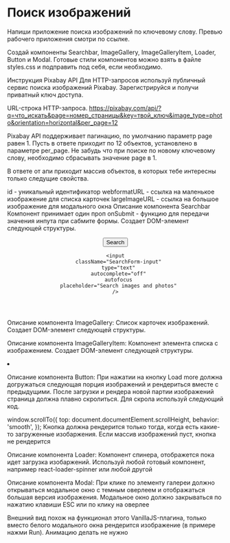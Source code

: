 # Поиск изображений
Напиши приложение поиска изображений по ключевому слову. Превью рабочего приложения смотри по ссылке.

Создай компоненты Searchbar, ImageGallery, ImageGalleryItem, Loader, Button и Modal. Готовые стили компонентов можно взять в файле styles.css и подправить под себя, если необходимо.

Инструкция Pixabay API
Для HTTP-запросов используй публичный сервис поиска изображений Pixabay. Зарегистрируйся и получи приватный ключ доступа.

URL-строка HTTP-запроса.
https://pixabay.com/api/?q=что_искать&page=номер_страницы&key=твой_ключ&image_type=photo&orientation=horizontal&per_page=12

Pixabay API поддерживает пагинацию, по умолчанию параметр page равен 1. Пусть в ответе приходит по 12 объектов, установлено в параметре per_page. Не забудь что при поиске по новому ключевому слову, необходимо сбрасывать значение page в 1.

В ответе от апи приходит массив объектов, в которых тебе интересны только следущие свойства.

id - уникальный идентификатор
webformatURL - ссылка на маленькое изображение для списка карточек
largeImageURL - ссылка на большое изображение для модального окна
Описание компонента Searchbar
Компонент принимает один проп onSubmit - функцию для передачи значения инпута при сабмите формы. Создает DOM-элемент следующей структуры.

<header className="Searchbar">
  <form className="SearchForm">
    <button type="submit" className="SearchForm-button">
      <span className="SearchForm-button-label">Search</span>
    </button>

    <input
      className="SearchForm-input"
      type="text"
      autocomplete="off"
      autofocus
      placeholder="Search images and photos"
    />
  </form>
</header>

Описание компонента ImageGallery:
Список карточек изображений. Создает DOM-элемент следующей структуры.

<ul className="ImageGallery">
  <!-- Набор <li> с изображениями -->
</ul>

Описание компонента ImageGalleryItem:
Компонент элемента списка с изображением. Создает DOM-элемент следующей структуры.

<li className="ImageGalleryItem">
  <img src="" alt="" className="ImageGalleryItem-image" />
</li>

Описание компонента Button:
При нажатии на кнопку Load more должна догружаться следующая порция изображений и рендериться вместе с предыдущими. После загрузки и рендера новой партии изображений страница должна плавно скролиться. Для скрола используй следующий код.

window.scrollTo({
  top: document.documentElement.scrollHeight,
  behavior: 'smooth',
});
Кнопка должна рендерится только тогда, когда есть какие-то загруженные изобаржения. Если массив изображений пуст, кнопка не рендерится

Описание компонента Loader:
Компонент спинера, отображется пока идет загрузка изобаржений. Используй любой готовый компонент, например react-loader-spinner или любой другой

Описание компонента Modal:
При клике по элементу галереи должно открываться модальное окно с темным оверлеем и отображаться большая версия изображения. Модальное окно должно закрываться по нажатию клавиши ESC или по клику на оверлее

Внешний вид похож на функционал этого VanillaJS-плагина, только вместо белого модального окна рендерится изображение (в примере нажми Run). Анимацию делать не нужно

<div className="Overlay">
  <div className="Modal">
    <img src="" alt="" />
  </div>
</div>
